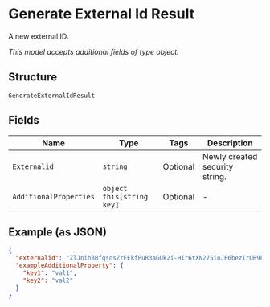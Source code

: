 
# Generate External Id Result

A new external ID.

*This model accepts additional fields of type object.*

## Structure

`GenerateExternalIdResult`

## Fields

| Name | Type | Tags | Description |
|  --- | --- | --- | --- |
| `Externalid` | `string` | Optional | Newly created security string. |
| `AdditionalProperties` | `object this[string key]` | Optional | - |

## Example (as JSON)

```json
{
  "externalid": "ZlJnih8BfqsosZrEEkfPuR3aGOk2i-HIr6tXN275ioJF6bezIrQB9EbzpTRep8J7RmV7QH==",
  "exampleAdditionalProperty": {
    "key1": "val1",
    "key2": "val2"
  }
}
```

